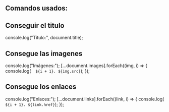 ## Comandos usados:

## Conseguir el titulo

console.log("Título:", document.title);

## Consegue las imagenes

console.log("Imágenes:");
[...document.images].forEach((img, i) => {
  console.log(`  ${i + 1}. ${img.src}`);
});


## Consegue los enlaces

console.log("Enlaces:");
[...document.links].forEach((link, i) => {
  console.log(`  ${i + 1}. ${link.href}`);
});
